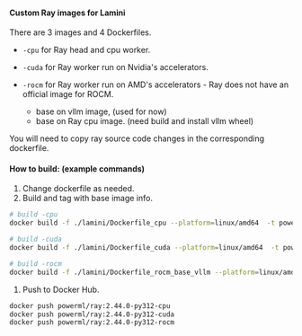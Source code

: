 #### Custom Ray images for Lamini

There are 3 images and 4 Dockerfiles.

- `-cpu` for Ray head and cpu worker.
- `-cuda` for Ray worker run on Nvidia's accelerators.

- `-rocm` for Ray worker run on AMD's accelerators - Ray does not have an official image for ROCM.
  - base on vllm image, (used for now)
  - base on Ray cpu image. (need build and install vllm wheel)

You will need to copy ray source code changes in the corresponding dockerfile.

#### How to build: (example commands)

1. Change dockerfile as needed.
1. Build and tag with base image info.

``` sh
# build -cpu
docker build -f ./lamini/Dockerfile_cpu --platform=linux/amd64  -t powerml/ray:2.44.0-py312-cpu .

# build -cuda
docker build -f ./lamini/Dockerfile_cuda --platform=linux/amd64  -t powerml/ray:2.44.0-py312-cuda .

# build -rocm
docker build -f ./lamini/Dockerfile_rocm_base_vllm --platform=linux/amd64  -t powerml/ray:2.44.0-py312-rocm .
```

1. Push to Docker Hub.

``` sh
docker push powerml/ray:2.44.0-py312-cpu
docker push powerml/ray:2.44.0-py312-cuda
docker push powerml/ray:2.44.0-py312-rocm
```
